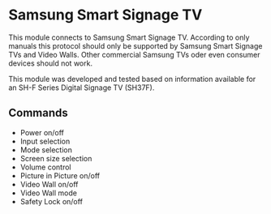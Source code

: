 # Samsung Smart Signage TV

This module connects to Samsung Smart Signage TV. According to only manuals this protocol should only be supported by Samsung Smart Signage TVs and Video Walls. Other commercial Samsung TVs oder even consumer devices should not work.

This module was developed and tested based on information available for an SH-F Series Digital Signage TV (SH37F).

## Commands
* Power on/off
* Input selection
* Mode selection
* Screen size selection
* Volume control
* Picture in Picture on/off
* Video Wall on/off
* Video Wall mode
* Safety Lock on/off